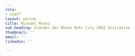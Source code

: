 ```yaml
---
role:
- staff
layout: person
title: Michael Mronz
sub_heading: Gründer der Rhein Ruhr City 2032 Initiative
thumbnail: ''
email: ''
linkedin: ''

---
```

